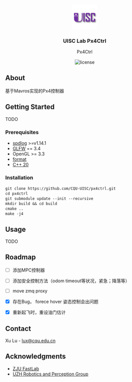 <a id="readme-top"></a>
<!-- PROJECT LOGO -->
<br />
<div align="center">
  <a href="https://github.com/CQU-UISC/px4ctrl_client">
    <img src="images/logo.png" alt="Logo" width="80" height="80">
  </a>
  <h3 align="center">UISC Lab Px4Ctrl</h3>
  <p align="center">
    Px4Ctrl
  </p>
  <img align="center" src=https://img.shields.io/badge/license-GPL--3.0-blue  alt="license"/>
  
</div>

<!-- ABOUT -->
## About
基于Mavros实现的Px4控制器

<!-- GETTING STARTED -->
## Getting Started
TODO

### Prerequisites
- [spdlog](https://github.com/gabime/spdlog) >=v1.14.1 
- [GLFW](https://github.com/glfw/glfw)  == 3.4 
- OpenGL >= 3.3
- [format](https://github.com/fmtlib/fmt) 
- [C++ 20](https://en.cppreference.com/w/cpp/compiler_support)

### Installation
```
git clone https://github.com/CQU-UISC/px4ctrl.git
cd px4ctrl
git submodule update --init --recursive
mkdir build && cd build
cmake ..
make -j4
```

<!-- USAGE EXAMPLES -->
## Usage
TODO

<!-- ROADMAP -->
## Roadmap

- [ ] 添加MPC控制器
- [ ] 添加安全控制方法（odom timeout等状况，紧急；降落等）
- [ ] move zmq proxy
- [x] 存在Bug， forece hover 姿态控制会出问题
- [x] 重新起飞时，重设油门估计


<!-- CONTACT -->
## Contact
Xu Lu - lux@cqu.edu.cn

<!-- ACKNOWLEDGMENTS -->
## Acknowledgments
* [ZJU FastLab](https://github.com/ZJU-FAST-Lab)
* [UZH Robotics and Perception Group](https://github.com/uzh-rpg)
